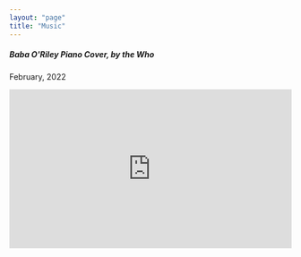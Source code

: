 ```yaml
---
layout: "page"
title: "Music"
---
```


<h5> Baba O'Riley Piano Cover, by the Who</h5>
<p>February, 2022</p>
<div style="padding:56.25% 0 0 0;position:relative;"><iframe src="https://player.vimeo.com/video/674877989?h=8f4c30a348&amp;badge=0&amp;autopause=0&amp;player_id=0&amp;app_id=58479" frameborder="0" allow="autoplay; fullscreen; picture-in-picture" allowfullscreen style="position:absolute;top:0;left:0;width:100%;height:100%;" title="Piano Cover of Baba O&amp;#039;Riley, by The Who"></iframe></div><script src="https://player.vimeo.com/api/player.js"></script>

